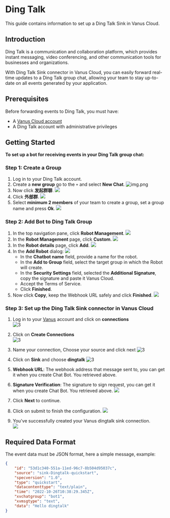 # Ding Talk

This guide contains information to set up a Ding Talk Sink in Vanus Cloud.

## Introduction

Ding Talk is a communication and collaboration platform, which provides instant messaging, video conferencing, and other communication tools for businesses and organizations.

With Ding Talk Sink connector in Vanus Cloud, you can easily forward real-time updates to a Ding Talk group chat, allowing your team to stay up-to-date on all events generated by your application.

## Prerequisites

Before forwarding events to Ding Talk, you must have:

- A [Vanus Cloud account](https://cloud.vanus.ai)
- A Ding Talk account with administrative privileges

## Getting Started

**To set up a bot for receiving events in your Ding Talk group chat:**

### Step 1: Create a Group

1. Log in to your Ding Talk account.
2. Create a **new group** go to the `+` and select **New Chat**.
   ![img.png](images/img.png)
3. Now click **发起群聊**.
   ![](images/img_1.png)
4. Click **外部群**.
   ![](images/img_2.png)
5. Select **minimum 2 members** of your team to create a group, set a group name and press **Ok**.
   ![](images/img_3.png)

### Step 2: Add Bot to Ding Talk Group

1. In the top navigation pane, click **Robot Management**.
![](images/img_4.png)
2. In the **Robot Management** page, click **Custom**.
![](images/img_5.png)
3. In the **Robot details** page, click **Add**.
![](images/img_6.png)
4. In the **Add Robot** dialog:
![](images/img_7.png)
   - In the **Chatbot name** field, provide a name for the robot.
   - In the **Add to Group** field, select the target group in which the Robot will create.
   - In the **Security Settings** field, selected the **Additional Signature**, copy the signature and paste it Vanus Cloud.
   - Accept the Terms of Service.
   - Click **Finished**.
5. Now click **Copy**, keep the Webhook URL safely and click **Finished**.
![](images/img_8.png)

### Step 3: Set up the Ding Talk Sink connector in Vanus Cloud

1. Log in to your [Vanus](https://cloud.vanus.ai) account and click on **connections**  
![3](images/go%20to%20vanuscloud.png)  

2. Click on **Create Connections**  
![3](images/click%20create%20connection.png)  

3. Name your connection, Choose your source and click next 
![3](images/choose%20source.png) 

4. Click on **Sink** and choose **dingtalk** 
![3](images/choose%20sink.png) 

5. **Webhook URL**: The webhook address that message sent to, you can get it when you create Chat Bot. You retrieved above.
6. **Signature Verification**: The signature to sign request, you can get it when you create Chat Bot. You retrieved above.
![](images/img_9.png)

7. Click **Next** to continue. 

8. Click on submit to finish the configuration. 
![](images/submit.png)  

9. You've successfully created your Vanus dingtalk sink connection.  
![](images/created.png)

## Required Data Format
The event data must be JSON format, here a simple message, example:

```json
{
    "id": "53d1c340-551a-11ed-96c7-8b504d95037c",
    "source": "sink-Dingtalk-quickstart",
    "specversion": "1.0",
    "type": "quickstart",
    "datacontenttype": "text/plain",
    "time": "2022-10-26T10:38:29.345Z",
    "xvchatgroup": "bot1",
    "xvmsgtype": "text",
    "data": "Hello dingtalk"
}
```
